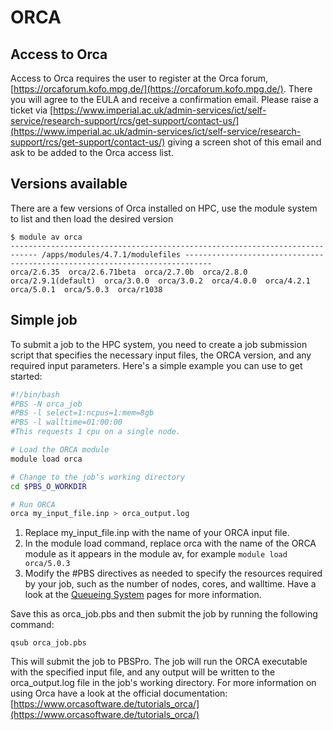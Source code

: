 # ORCA

## Access to Orca

Access to Orca requires the user to register at the Orca forum, [https://orcaforum.kofo.mpg.de/](https://orcaforum.kofo.mpg.de/). There you will agree to the EULA and receive a confirmation email. Please raise a ticket via [https://www.imperial.ac.uk/admin-services/ict/self-service/research-support/rcs/get-support/contact-us/](https://www.imperial.ac.uk/admin-services/ict/self-service/research-support/rcs/get-support/contact-us/) giving a screen shot of this email and ask to be added to the Orca access list.

## Versions available
There are a few versions of Orca installed on HPC, use the module system to list and then load the desired version

```console
$ module av orca
---------------------------------------------------------------------------- /apps/modules/4.7.1/modulefiles ----------------------------------------------------------------------------
orca/2.6.35  orca/2.6.71beta  orca/2.7.0b  orca/2.8.0  orca/2.9.1(default)  orca/3.0.0  orca/3.0.2  orca/4.0.0  orca/4.2.1  orca/5.0.1  orca/5.0.3  orca/r1038
```

## Simple job
To submit a job to the HPC system, you need to create a job submission script that specifies the necessary input files, the ORCA version, and any required input parameters. Here's a simple example you can use to get started:

```bash
#!/bin/bash
#PBS -N orca_job
#PBS -l select=1:ncpus=1:mem=8gb
#PBS -l walltime=01:00:00
#This requests 1 cpu on a single node. 

# Load the ORCA module
module load orca

# Change to the job's working directory
cd $PBS_O_WORKDIR

# Run ORCA
orca my_input_file.inp > orca_output.log
```

1. Replace my_input_file.inp with the name of your ORCA input file.
1. In the module load command, replace orca with the name of the ORCA module as it appears in the module av, for example `module load orca/5.0.3`
1. Modify the #PBS directives as needed to specify the resources required by your job, such as the number of nodes, cores, and walltime. Have a look at the [Queueing System](../../queues/index.md) pages for more information.

Save this as orca_job.pbs and then submit the job by running the following command:

```console
qsub orca_job.pbs
```

This will submit the job to PBSPro. The job will run the ORCA executable with the specified input file, and any output will be written to the orca_output.log file in the job's working directory. For more information on using Orca have a look at the official documentation: [https://www.orcasoftware.de/tutorials_orca/](https://www.orcasoftware.de/tutorials_orca/)